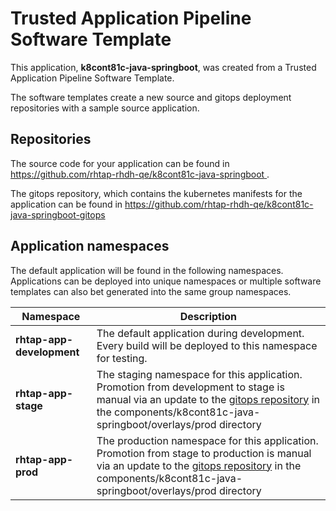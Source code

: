 # Trusted Application Pipeline Software Template

This application, **k8cont81c-java-springboot**, was created from a Trusted Application Pipeline Software Template.

The software templates create a new source and gitops deployment repositories with a sample source application. 

## Repositories

The source code for your application can be found in [https://github.com/rhtap-rhdh-qe/k8cont81c-java-springboot ](https://github.com/rhtap-rhdh-qe/k8cont81c-java-springboot ).
 
The gitops repository, which contains the kubernetes manifests for the application can be found in 
[https://github.com/rhtap-rhdh-qe/k8cont81c-java-springboot-gitops ](https://github.com/rhtap-rhdh-qe/k8cont81c-java-springboot-gitops ) 

## Application namespaces 

The default application will be found in the following namespaces. Applications can be deployed into unique namespaces or multiple software templates can also bet generated into the same group namespaces.  

|  Namespace   |  Description   |  
| -------- | -------- |   
| **rhtap-app-development** | The default application during development. Every build will be deployed to this namespace for testing. | 
| **rhtap-app-stage** | The staging namespace for this application. Promotion from development to stage is manual via an update to the [gitops repository](https://github.com/rhtap-rhdh-qe/k8cont81c-java-springboot-gitops ) in the components/k8cont81c-java-springboot/overlays/prod directory |  
| **rhtap-app-prod** | The production namespace for this application. Promotion from stage to production is manual via an update to the [gitops repository](https://github.com/rhtap-rhdh-qe/k8cont81c-java-springboot-gitops ) in the components/k8cont81c-java-springboot/overlays/prod directory | 